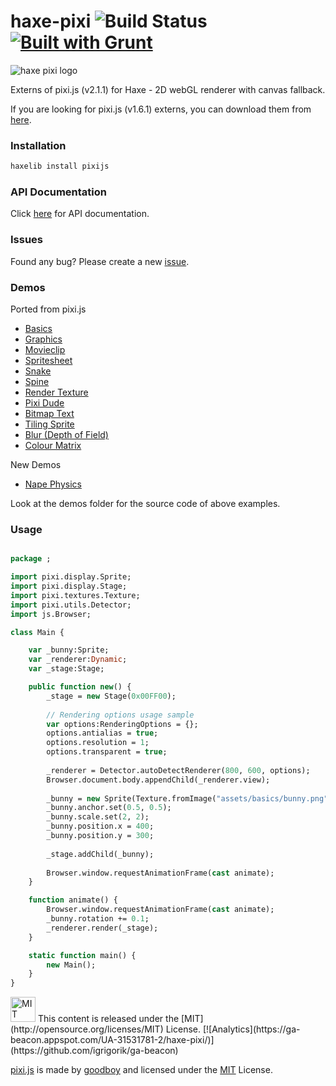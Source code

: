 haxe-pixi ![Build Status](https://travis-ci.org/adireddy/haxe-pixi.svg?branch=master) [![Built with Grunt](https://cdn.gruntjs.com/builtwith.png)](http://gruntjs.com/)
=========

![haxe pixi logo](https://raw.githubusercontent.com/adireddy/haxe-pixi/master/logo.png)

Externs of pixi.js (v2.1.1) for Haxe - 2D webGL renderer with canvas fallback.

If you are looking for pixi.js (v1.6.1) externs, you can download them from [here](https://github.com/adireddy/haxe-pixi/releases/tag/v1.6.1-e0.1.3).

### Installation ###

```haxe
haxelib install pixijs
```
### API Documentation ###

Click [here](http://adireddy.github.io/docs/haxe-pixi) for API documentation.

### Issues ###

Found any bug? Please create a new [issue](https://github.com/adireddy/haxe-pixi/issues/new).

### Demos ###

Ported from pixi.js

* [Basics](http://adireddy.github.io/demos/haxe-pixi/basics.html)
* [Graphics](http://adireddy.github.io/demos/haxe-pixi/graphics.html)
* [Movieclip](http://adireddy.github.io/demos/haxe-pixi/movieclip.html)
* [Spritesheet](http://adireddy.github.io/demos/haxe-pixi/spritesheet.html)
* [Snake](http://adireddy.github.io/demos/haxe-pixi/snake.html)
* [Spine](http://adireddy.github.io/demos/haxe-pixi/spine.html)
* [Render Texture](http://adireddy.github.io/demos/haxe-pixi/rendertexture.html)
* [Pixi Dude](http://adireddy.github.io/demos/haxe-pixi/pixidude.html)
* [Bitmap Text](http://adireddy.github.io/demos/haxe-pixi/bitmaptext.html)
* [Tiling Sprite](http://adireddy.github.io/demos/haxe-pixi/tiling.html)
* [Blur (Depth of Field)](http://adireddy.github.io/demos/haxe-pixi/blur.html)
* [Colour Matrix](http://adireddy.github.io/demos/haxe-pixi/colourmatrix.html)

New Demos

* [Nape Physics](http://adireddy.github.io/demos/haxe-pixi/nape.html)

Look at the demos folder for the source code of above examples.

### Usage ###

```haxe

package ;

import pixi.display.Sprite;
import pixi.display.Stage;
import pixi.textures.Texture;
import pixi.utils.Detector;
import js.Browser;

class Main {

	var _bunny:Sprite;
    var _renderer:Dynamic;
    var _stage:Stage;

	public function new() {
		_stage = new Stage(0x00FF00);
		
		// Rendering options usage sample
		var options:RenderingOptions = {};
		options.antialias = true;
		options.resolution = 1;
		options.transparent = true;
		
        _renderer = Detector.autoDetectRenderer(800, 600, options);
        Browser.document.body.appendChild(_renderer.view);
        
        _bunny = new Sprite(Texture.fromImage("assets/basics/bunny.png"));
        _bunny.anchor.set(0.5, 0.5);
        _bunny.scale.set(2, 2);
        _bunny.position.x = 400;
        _bunny.position.y = 300;
        
        _stage.addChild(_bunny);
        
        Browser.window.requestAnimationFrame(cast animate);
	}

	function animate() {
        Browser.window.requestAnimationFrame(cast animate);
        _bunny.rotation += 0.1;  
        _renderer.render(_stage);
    }

	static function main() {
		new Main();
	}
}
```

<a rel="license" href="http://opensource.org/licenses/MIT">
<img alt="MIT license" height="40" src="http://upload.wikimedia.org/wikipedia/commons/c/c3/License_icon-mit.svg" /></a>
This content is released under the [MIT](http://opensource.org/licenses/MIT) License. [![Analytics](https://ga-beacon.appspot.com/UA-31531781-2/haxe-pixi/)](https://github.com/igrigorik/ga-beacon)

[pixi.js](https://github.com/GoodBoyDigital/pixi.js) is made by [goodboy](http://www.goodboydigital.com/) and licensed under the [MIT](http://opensource.org/licenses/MIT) License.
